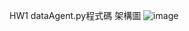 HW1
dataAgent.py程式碼
架構圖
![image](https://github.com/user-attachments/assets/f8e44e48-00f4-4342-94e8-737f92d9c0cd)

